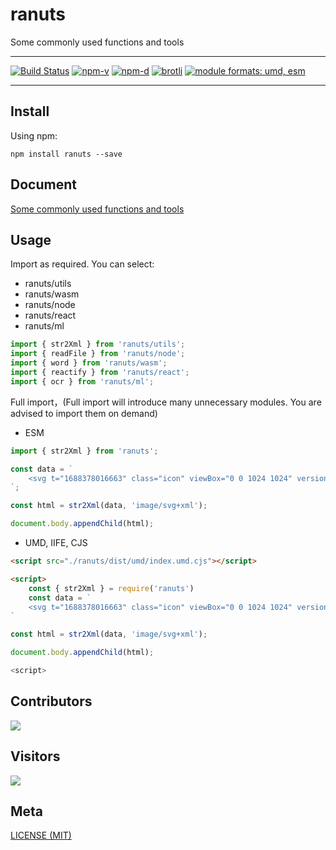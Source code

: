 # ranuts

Some commonly used functions and tools

---

<a href="https://github.com/chaxus/ran"><img src="https://img.shields.io/github/actions/workflow/status/chaxus/ran/ci.yml" alt="Build Status"></a>
<a href="https://github.com/chaxus/ran"><img src="https://img.shields.io/npm/v/ranuts.svg" alt="npm-v"></a>
<a href="https://github.com/chaxus/ran"><img src="https://img.shields.io/npm/dt/ranuts.svg" alt="npm-d"></a>
<a href="https://github.com/chaxus/ran"><img src="https://img.badgesize.io/https:/unpkg.com/ranuts/dist/index.js?label=brotli&compression=brotli" alt="brotli"></a>
<a href="https://github.com/chaxus/ran"><img src="https://img.shields.io/badge/module%20formats-umd%2C%20esm-green.svg" alt="module formats: umd, esm"></a>

---

## Install

Using npm:

```console
npm install ranuts --save
```

## Document

[Some commonly used functions and tools](https://chaxus.github.io/ran/src/ranuts/)

## Usage

Import as required. You can select:

- ranuts/utils
- ranuts/wasm
- ranuts/node
- ranuts/react
- ranuts/ml

```js
import { str2Xml } from 'ranuts/utils';
import { readFile } from 'ranuts/node';
import { word } from 'ranuts/wasm';
import { reactify } from 'ranuts/react';
import { ocr } from 'ranuts/ml';
```

Full import，(Full import will introduce many unnecessary modules. You are advised to import them on demand)

- ESM

```js
import { str2Xml } from 'ranuts';

const data = `
    <svg t="1688378016663" class="icon" viewBox="0 0 1024 1024" version="1.1" xmlns="http://www.w3.org/2000/svg" p-id="2608" width="128" height="128"><path d="M568 515.008l254.016-255.008q12-11.008 12-27.488t-11.488-28-28-11.488-27.488 12l-255.008 254.016-255.008-254.016q-11.008-12-27.488-12t-28 11.488-11.488 28 12 27.488l254.016 255.008-254.016 255.008q-12 11.008-12 27.488t11.488 28 28 11.488 27.488-12l255.008-255.008 255.008 255.008q11.008 12 27.488 12t28-11.488 11.488-28-12-27.488z" p-id="2609" ></path></svg>
`;

const html = str2Xml(data, 'image/svg+xml');

document.body.appendChild(html);
```

- UMD, IIFE, CJS

```html
<script src="./ranuts/dist/umd/index.umd.cjs"></script>

<script>
    const { str2Xml } = require('ranuts')
    const data = `
    <svg t="1688378016663" class="icon" viewBox="0 0 1024 1024" version="1.1" xmlns="http://www.w3.org/2000/svg" p-id="2608" width="128" height="128"><path d="M568 515.008l254.016-255.008q12-11.008 12-27.488t-11.488-28-28-11.488-27.488 12l-255.008 254.016-255.008-254.016q-11.008-12-27.488-12t-28 11.488-11.488 28 12 27.488l254.016 255.008-254.016 255.008q-12 11.008-12 27.488t11.488 28 28 11.488 27.488-12l255.008-255.008 255.008 255.008q11.008 12 27.488 12t28-11.488 11.488-28-12-27.488z" p-id="2609" ></path></svg>
`

const html = str2Xml(data, 'image/svg+xml');

document.body.appendChild(html);

<script>
```

## Contributors

<a href="https://github.com/chaxus/ran/graphs/contributors">
  <img src="https://contrib.rocks/image?repo=chaxus/ran" />
</a>

## Visitors

![](http://profile-counter.glitch.me/chaxus-ranuts/count.svg)

## Meta

[LICENSE (MIT)](/LICENSE)
